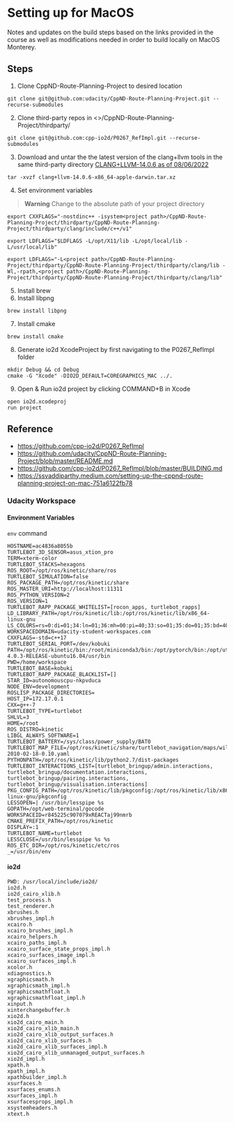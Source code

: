 # Setting up for MacOS
Notes and updates on the build steps based on the links provided in the course
as well as modifications needed in order to build locally on MacOS Monterey.

## Steps
1. Clone CppND-Route-Planning-Project to desired location
```
git clone git@github.com:udacity/CppND-Route-Planning-Project.git --recurse-submodules
```
2. Clone third-party repos in <>/CppND-Route-Planning-Project/thirdparty/
```
git clone git@github.com:cpp-io2d/P0267_RefImpl.git --recurse-submodules
```
3. Download and untar the the latest version of the clang+llvm tools in the same third-party directory
[CLANG+LLVM-14.0.6 as of
08/06/2022](https://github.com/llvm/llvm-project/releases/download/llvmorg-14.0.6/clang+llvm-14.0.6-x86_64-apple-darwin.tar.xz)
```
tar -xvzf clang+llvm-14.0.6-x86_64-apple-darwin.tar.xz
```
4. Set environment variables
> **Warning**
> Change <project path> to the absolute path of your project directory
```
export CXXFLAGS="-nostdinc++ -isystem<project path>/CppND-Route-Planning-Project/thirdparty/CppND-Route-Planning-Project/thirdparty/clang/include/c++/v1"

export LDFLAGS="$LDFLAGS -L/opt/X11/lib -L/opt/local/lib -L/usr/local/lib"

export LDFLAGS="-L<project path>/CppND-Route-Planning-Project/thirdparty/CppND-Route-Planning-Project/thirdparty/clang/lib -Wl,-rpath,<project path>/CppND-Route-Planning-Project/thirdparty/CppND-Route-Planning-Project/thirdparty/clang/lib"
```
5. Install brew
6. Install libpng
```
brew install libpng
```
7. Install cmake
```
brew install cmake
```
8. Generate io2d XcodeProject by first navigating to the P0267_RefImpl folder
```
mkdir Debug && cd Debug
cmake -G "Xcode" -DIO2D_DEFAULT=COREGRAPHICS_MAC ../.
```
9. Open & Run io2d project by clicking COMMAND+B in Xcode
```
open io2d.xcodeproj
run project
```


## Reference
- https://github.com/cpp-io2d/P0267_RefImpl
- https://github.com/udacity/CppND-Route-Planning-Project/blob/master/README.md
- https://github.com/cpp-io2d/P0267_RefImpl/blob/master/BUILDING.md
- https://ssvaddiparthy.medium.com/setting-up-the-cppnd-route-planning-project-on-mac-751a6122fb78

### Udacity Workspace 
#### Environment Variables
```env``` command
```
HOSTNAME=ac4836a8055b
TURTLEBOT_3D_SENSOR=asus_xtion_pro
TERM=xterm-color
TURTLEBOT_STACKS=hexagons
ROS_ROOT=/opt/ros/kinetic/share/ros
TURTLEBOT_SIMULATION=false
ROS_PACKAGE_PATH=/opt/ros/kinetic/share
ROS_MASTER_URI=http://localhost:11311
ROS_PYTHON_VERSION=2
ROS_VERSION=1
TURTLEBOT_RAPP_PACKAGE_WHITELIST=[rocon_apps, turtlebot_rapps]
LD_LIBRARY_PATH=/opt/ros/kinetic/lib:/opt/ros/kinetic/lib/x86_64-linux-gnu
LS_COLORS=rs=0:di=01;34:ln=01;36:mh=00:pi=40;33:so=01;35:do=01;35:bd=40;33;01:cd=40;33;01:or=40;31;01:mi=00:su=37;41:sg=30;43:ca=30;41:tw=30;42:ow=34;42:st=37;44:ex=01;32:*.tar=01;31:*.tgz=01;31:*.arc=01;31:*.arj=01;31:*.taz=01;31:*.lha=01;31:*.lz4=01;31:*.lzh=01;31:*.lzma=01;31:*.tlz=01;31:*.txz=01;31:*.tzo=01;31:*.t7z=01;31:*.zip=01;31:*.z=01;31:*.Z=01;31:*.dz=01;31:*.gz=01;31:*.lrz=01;31:*.lz=01;31:*.lzo=01;31:*.xz=01;31:*.bz2=01;31:*.bz=01;31:*.tbz=01;31:*.tbz2=01;31:*.tz=01;31:*.deb=01;31:*.rpm=01;31:*.jar=01;31:*.war=01;31:*.ear=01;31:*.sar=01;31:*.rar=01;31:*.alz=01;31:*.ace=01;31:*.zoo=01;31:*.cpio=01;31:*.7z=01;31:*.rz=01;31:*.cab=01;31:*.jpg=01;35:*.jpeg=01;35:*.gif=01;35:*.bmp=01;35:*.pbm=01;35:*.pgm=01;35:*.ppm=01;35:*.tga=01;35:*.xbm=01;35:*.xpm=01;35:*.tif=01;35:*.tiff=01;35:*.png=01;35:*.svg=01;35:*.svgz=01;35:*.mng=01;35:*.pcx=01;35:*.mov=01;35:*.mpg=01;35:*.mpeg=01;35:*.m2v=01;35:*.mkv=01;35:*.webm=01;35:*.ogm=01;35:*.mp4=01;35:*.m4v=01;35:*.mp4v=01;35:*.vob=01;35:*.qt=01;35:*.nuv=01;35:*.wmv=01;35:*.asf=01;35:*.rm=01;35:*.rmvb=01;35:*.flc=01;35:*.avi=01;35:*.fli=01;35:*.flv=01;35:*.gl=01;35:*.dl=01;35:*.xcf=01;35:*.xwd=01;35:*.yuv=01;35:*.cgm=01;35:*.emf=01;35:*.ogv=01;35:*.ogx=01;35:*.aac=00;36:*.au=00;36:*.flac=00;36:*.m4a=00;36:*.mid=00;36:*.midi=00;36:*.mka=00;36:*.mp3=00;36:*.mpc=00;36:*.ogg=00;36:*.ra=00;36:*.wav=00;36:*.oga=00;36:*.opus=00;36:*.spx=00;36:*.xspf=00;36:
WORKSPACEDOMAIN=udacity-student-workspaces.com
CXXFLAGS=-std=c++17
TURTLEBOT_SERIAL_PORT=/dev/kobuki
PATH=/opt/ros/kinetic/bin:/root/miniconda3/bin:/opt/pytorch/bin:/opt/utils/bin:/usr/local/sbin:/usr/local/bin:/usr/sbin:/usr/bin:/sbin:/bin:/opt/VirtualGL/bin:/opt/TurboVNC/bin:/opt/swift/swift-4.0.3-RELEASE-ubuntu16.04/usr/bin
PWD=/home/workspace
TURTLEBOT_BASE=kobuki
TURTLEBOT_RAPP_PACKAGE_BLACKLIST=[]
STAR_ID=autonomouscpu-nkpvduca
NODE_ENV=development
ROSLISP_PACKAGE_DIRECTORIES=
HOST_IP=172.17.0.1
CXX=g++-7
TURTLEBOT_TYPE=turtlebot
SHLVL=3
HOME=/root
ROS_DISTRO=kinetic
LIBGL_ALWAYS_SOFTWARE=1
TURTLEBOT_BATTERY=/sys/class/power_supply/BAT0
TURTLEBOT_MAP_FILE=/opt/ros/kinetic/share/turtlebot_navigation/maps/willow-2010-02-18-0.10.yaml
PYTHONPATH=/opt/ros/kinetic/lib/python2.7/dist-packages
TURTLEBOT_INTERACTIONS_LIST=[turtlebot_bringup/admin.interactions, turtlebot_bringup/documentation.interactions, turtlebot_bringup/pairing.interactions, turtlebot_bringup/visualisation.interactions]
PKG_CONFIG_PATH=/opt/ros/kinetic/lib/pkgconfig:/opt/ros/kinetic/lib/x86_64-linux-gnu/pkgconfig
LESSOPEN=| /usr/bin/lesspipe %s
GOPATH=/opt/web-terminal/gocode
WORKSPACEID=r845225c907079xREACTaj99nmrb
CMAKE_PREFIX_PATH=/opt/ros/kinetic
DISPLAY=:1
TURTLEBOT_NAME=turtlebot
LESSCLOSE=/usr/bin/lesspipe %s %s
ROS_ETC_DIR=/opt/ros/kinetic/etc/ros
_=/usr/bin/env
```

#### io2d
```
PWD: /usr/local/include/io2d/
io2d.h
io2d_cairo_xlib.h
test_process.h
test_renderer.h
xbrushes.h
xbrushes_impl.h
xcairo.h
xcairo_brushes_impl.h
xcairo_helpers.h
xcairo_paths_impl.h
xcairo_surface_state_props_impl.h
xcairo_surfaces_image_impl.h
xcairo_surfaces_impl.h
xcolor.h
xdiagnostics.h
xgraphicsmath.h
xgraphicsmath_impl.h
xgraphicsmathfloat.h
xgraphicsmathfloat_impl.h
xinput.h
xinterchangebuffer.h
xio2d.h
xio2d_cairo_main.h
xio2d_cairo_xlib_main.h
xio2d_cairo_xlib_output_surfaces.h
xio2d_cairo_xlib_surfaces.h
xio2d_cairo_xlib_surfaces_impl.h
xio2d_cairo_xlib_unmanaged_output_surfaces.h
xio2d_impl.h
xpath.h
xpath_impl.h
xpathbuilder_impl.h
xsurfaces.h
xsurfaces_enums.h
xsurfaces_impl.h
xsurfacesprops_impl.h
xsystemheaders.h
xtext.h
```

